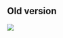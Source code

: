 <p align="center">
 <h2>Old version </h2>
<img src="https://github.com/VanHakobyan/AGA/blob/master/GIF2.gif">
</p>
